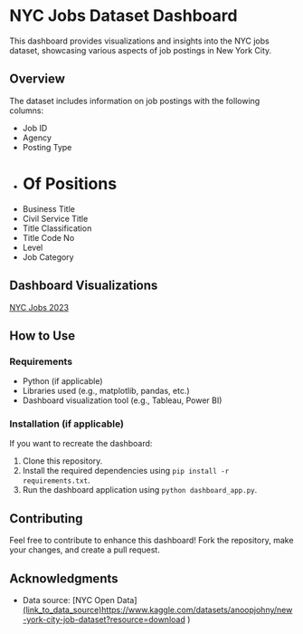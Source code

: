# NYC Jobs Dataset Dashboard

This dashboard provides visualizations and insights into the NYC jobs dataset, showcasing various aspects of job postings in New York City.

## Overview

The dataset includes information on job postings with the following columns:

- Job ID
- Agency
- Posting Type
- # Of Positions
- Business Title
- Civil Service Title
- Title Classification
- Title Code No
- Level
- Job Category

## Dashboard Visualizations

[NYC Jobs 2023]([https://github.com/DhruvilPanchal205/Power-BI-Dashboards/blob/main/NYC%20JOBS%202023.pdf](https://github.com/DhruvilPanchal205/Power-BI-Dashboards/blob/main/NYC%20JOBS/NYC%20JOBS%202023.pdf))

## How to Use

### Requirements

- Python (if applicable)
- Libraries used (e.g., matplotlib, pandas, etc.)
- Dashboard visualization tool (e.g., Tableau, Power BI)

### Installation (if applicable)

If you want to recreate the dashboard:

1. Clone this repository.
2. Install the required dependencies using `pip install -r requirements.txt`.
3. Run the dashboard application using `python dashboard_app.py`.

## Contributing

Feel free to contribute to enhance this dashboard! Fork the repository, make your changes, and create a pull request.


## Acknowledgments

- Data source: [NYC Open Data][(link_to_data_source)](https://www.kaggle.com/datasets/anoopjohny/new-york-city-job-dataset?resource=download)https://www.kaggle.com/datasets/anoopjohny/new-york-city-job-dataset?resource=download
)
